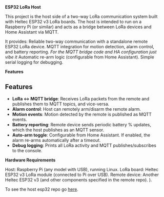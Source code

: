 **ESP32 LoRa Host**

This project is the host side of a two-way LoRa communication system built with Heltec ESP32 v3 LoRa boards.
The host is intended to run on a Raspberry Pi (or similar) and acts as a bridge between LoRa devices and Home Assistant via MQTT.

It provides:
Reliable two-way communication with a standalone remote ESP32 LoRa device.
MQTT integration for motion detection, alarm control, and battery reporting.
_For the MQTT bridge code and HA configuration just vibe it_
Automatic re-arm logic (configurable from Home Assistant).
Simple serial logging for debugging.

**Features**

## Features

- **LoRa ↔ MQTT bridge**: Receives LoRa packets from the remote and publishes them to MQTT topics, and vice-versa.  
- **Alarm control**: Host can remotely arm/disarm the remote alarm.  
- **Motion events**: Motion detected by the remote is published as MQTT events.  
- **Battery reporting**: Remote device sends periodic battery % updates, which the host publishes as an MQTT sensor.  
- **Auto-arm toggle**: Configurable from Home Assistant. If enabled, the alarm re-arms automatically after a timeout.  
- **Debug logging**: Prints all LoRa activity and MQTT publishes/subscribes to the console.  

**Hardware Requirements**

Host: Raspberry Pi (any model with USB), running Linux.
LoRa board: Heltec ESP32 v3 LoRa module (connected to Pi over USB).
Remote device: Another Heltec ESP32 v3 (and other components specified in the remote repo).
).

To see the host esp32 repo go [here](https://github.com/aksaakov/esp32_lora_remote).

